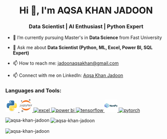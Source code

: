 <h1 align="center">Hi 👋, I'm AQSA KHAN JADOON</h1>
<h3 align="center"> Data Scientist | AI Enthusiast | Python Expert </h3>


- 🌱 I’m currently pursuing Master's in **Data Science** from Fast University

- 💬 Ask me about **Data Scientist (Python, ML, Excel, Power BI, SQL Expert)**

- 📫 How to reach me: [jadoonaqsakhan@gmail.com](mailto:jadoonaqsakhan@gmail.com)

- 📫 Connect with me on LinkedIn: [Aqsa Khan Jadoon](https://www.linkedin.com/in/aqsa-khan-jadoon-29912526b)

<p align="left">
</p>

<h3 align="left">Languages and Tools:</h3>
<p align="left"> 
  <a href="https://www.python.org" target="_blank" rel="noreferrer"> 
    <img src="https://raw.githubusercontent.com/devicons/devicon/master/icons/python/python-original.svg" alt="python" width="40" height="40"/> 
  </a> 
  <a href="https://jupyter.org/" target="_blank" rel="noreferrer"> 
    <img src="https://raw.githubusercontent.com/devicons/devicon/master/icons/jupyter/jupyter-original-wordmark.svg" alt="jupyter" width="40" height="40"/> 
  </a> 
  <a href="https://www.microsoft.com/en-us/microsoft-365/excel" target="_blank" rel="noreferrer"> 
    <img src="https://img.icons8.com/color/452/microsoft-excel-2019--v1.png" alt="excel" width="40" height="40"/> 
  </a> 
  <a href="https://powerbi.microsoft.com/" target="_blank" rel="noreferrer"> 
    <img src="https://www.vectorlogo.zone/logos/microsoft_powerbi/microsoft_powerbi-icon.svg" alt="power bi" width="40" height="40"/> 
  </a> 
  <a href="https://www.tensorflow.org/" target="_blank" rel="noreferrer"> 
    <img src="https://www.vectorlogo.zone/logos/tensorflow/tensorflow-icon.svg" alt="tensorflow" width="40" height="40"/> 
  </a> 
  <a href="https://numpy.org/" target="_blank" rel="noreferrer"> 
    <img src="https://raw.githubusercontent.com/devicons/devicon/master/icons/numpy/numpy-original-wordmark.svg" alt="numpy" width="40" height="40"/> 
  </a> 
  <a href="https://pytorch.org/" target="_blank" rel="noreferrer"> 
    <img src="https://www.vectorlogo.zone/logos/pytorch/pytorch-icon.svg" alt="pytorch" width="40" height="40"/> 
  </a> 
</p>

<p><img align="left" src="https://github-readme-stats.vercel.app/api/top-langs?username=aqsa-khan-jadoon&show_icons=true&locale=en&layout=compact" alt="aqsa-khan-jadoon" /></p>

<p>&nbsp;<img align="center" src="https://github-readme-stats.vercel.app/api?username=aqsa-khan-jadoon&show_icons=true&locale=en" alt="aqsa-khan-jadoon" /></p>

<p><img align="center" src="https://github-readme-streak-stats.herokuapp.com/?user=aqsa-khan-jadoon&" alt="aqsa-khan-jadoon" /></p>

